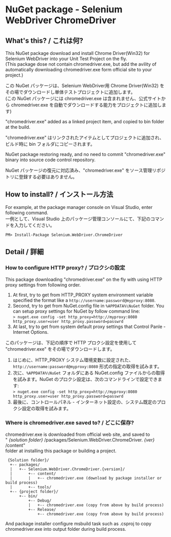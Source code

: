 # NuGet package - Selenium WebDriver ChromeDriver

## What's this? / これは何?

This NuGet package download and install Chrome Driver(Win32) for Selenium WebDriver into your Unit Test Project on the fly.  
(This package dose not contain chromedriver.exe, but add the avility of automatically downloading chromedriver.exe form official site to your project.)

この NuGet パッケージは、Selenium WebDriver用 Chrome Driver(Win32) をその場でダウンロードし単体テストプロジェクトに追加します。  
(この NuGet パッケージには chromedriver.exe は含まれません、公式サイトから chromedriver.exe を自動でダウンロードする能力をプロジェクトに追加します)

"chromedriver.exe" added as a linked project item, and copied to bin folder at the build.

"chromedriver.exe" はリンクされたアイテムとしてプロジェクトに追加され、ビルド時に bin フォルダにコピーされます。

NuGet package restoring ready, and no need to commit "chromedriver.exe" binary into source code control repository.

NuGet パッケージの復元に対応済み、"chromedriver.exe" をソース管理リポジトリに登録する必要はありません。

## How to install? / インストール方法

For example, at the package manager console on Visual Studio, enter following command.  
一例として、Visual Studio 上のパッケージ管理コンソールにて、下記のコマンドを入力してください。

    PM> Install-Package Selenium.WebDriver.ChromeDriver
    
## Detail / 詳細

### How to configure HTTP proxy? / プロクシの設定

This package downloading "chromedriver.exe" on the fly with using
HTTP proxy settings from following order.

1. At first, try to get from HTTP_PROXY system environment variable specified the format like a ```http://username:password@myproxy:8080```.
2. Second, try to get from NuGet.config file in ```%APPDATA%\NuGet``` folder. You can setup proxy settings for NuGet by follow command line:  
```> nuget.exe config -set http_proxy=http://myproxy:8080 http_proxy.user=user http_proxy.password=passwrd```
3. At last, try to get from system default proxy settings that Control Panle - Internet Options.

このパッケージは、下記の順序で HTTP プロクシ設定を使用して "chromedriver.exe" をその場でダウンロードします。

1. はじめに、HTTP_PROXY システム環境変数に設定された、```http://username:password@myproxy:8080``` 形式の指定の取得を試みます。
2. 次に、```%APPDATA%\NuGet``` フォルダにある NuGet.config ファイルからの取得を試みます。NuGet のプロクシ設定は、次のコマンドラインで設定できます:  
```> nuget.exe config -set http_proxy=http://myproxy:8080 http_proxy.user=user http_proxy.password=passwrd```
3. 最後に、コントロールパネル - インターネット設定の、システム既定のプロクシ設定の取得を試みます。

### Where is chromedriver.exe saved to? / どこに保存?

chromedriver.exe is downloaded from official web site, and saved to  
" _{solution folder}_ /packages/Selenium.WebDriver.ChromeDriver. _{ver}_ /content"  
folder at installing this package or building a project.

     {Solution folder}/
      +-- packages/
      |   +-- Selenium.WebDriver.ChromeDriver.{version}/
      |       +-- content/
      |       |   +-- chromedriver.exe (download by package installer or build process)
      |       +-- tools/
      +-- {project folder}/
          +-- bin/
              +-- Debug/
              |   +-- chromedriver.exe (copy from above by build process)
              +-- Release/
                  +-- chromedriver.exe (copy from above by build process)
 
 And package installer configure msbuild task such as .csproj to
 copy chromedriver.exe into output folder during build process.
 
